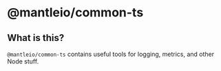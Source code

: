 # @mantleio/common-ts

## What is this?

`@mantleio/common-ts` contains useful tools for logging, metrics, and other Node stuff.

